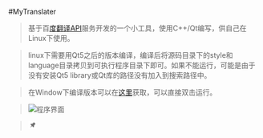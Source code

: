 #MyTranslater

> 基于百[度翻译API][1]服务开发的一个小工具，使用C++/Qt编写，供自己在Linux下使用。

> linux下需要用Qt5之后的版本编译，编译后将源码目录下的style和language目录拷贝到可执行程序目录下即可。如果不能运行，可能是由于没有安装Qt5 library或Qt库的路径没有加入到搜索路径中。

> 在Window下编译版本可以在[这里][2]获取，可以直接双击运行。

> ![程序界面][3]

> ![picture][4]

[1]:http://developer.baidu.com/ms/translate "http://developer.baidu.com/ms/translate"
[2]:http://kc.cc/Y3xd "MyTranslater for Windows"
[3]:http://git.oschina.net/xiaohui_hubei/MyTranslater/attach_files/download?i=3522&u=http%3A%2F%2Ffiles.git.oschina.net%2Fgroup1%2FM00%2F00%2F24%2FcHwGbFPLxqaADVQrAADFH0u0I4A694.png%3Ftoken%3D940594df9ae1ef82a5c8f5c4fa3e9cf1%26ts%3D1405865500%26filename%3DMyTranslater1.png "程序界面截图"
[4]:./res/pin_done.png